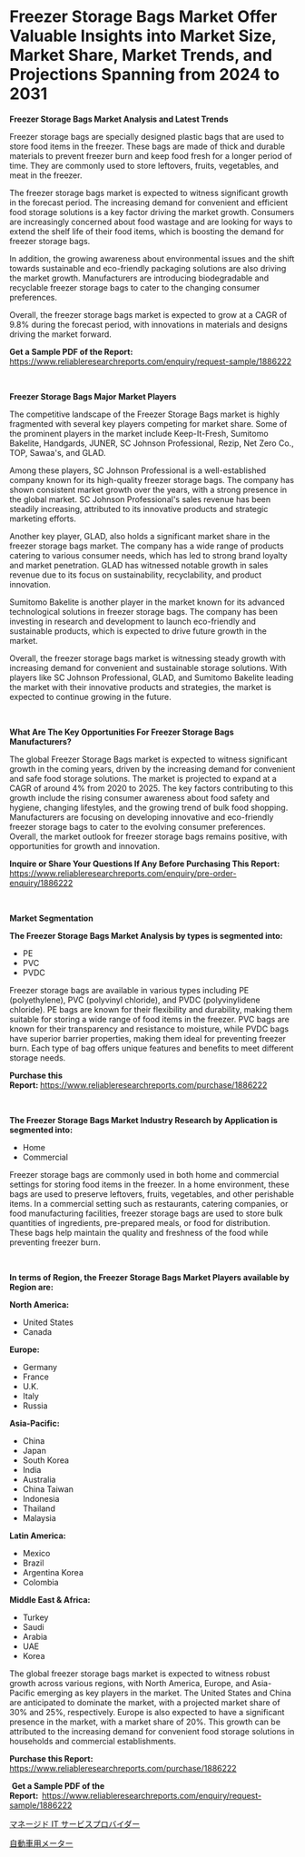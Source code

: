 <p><h1>Freezer Storage Bags Market Offer Valuable Insights into Market Size, Market Share, Market Trends, and Projections Spanning from 2024 to 2031</h1></p><p><strong>Freezer Storage Bags Market Analysis and Latest Trends</strong></p>
<p><p>Freezer storage bags are specially designed plastic bags that are used to store food items in the freezer. These bags are made of thick and durable materials to prevent freezer burn and keep food fresh for a longer period of time. They are commonly used to store leftovers, fruits, vegetables, and meat in the freezer.</p><p>The freezer storage bags market is expected to witness significant growth in the forecast period. The increasing demand for convenient and efficient food storage solutions is a key factor driving the market growth. Consumers are increasingly concerned about food wastage and are looking for ways to extend the shelf life of their food items, which is boosting the demand for freezer storage bags.</p><p>In addition, the growing awareness about environmental issues and the shift towards sustainable and eco-friendly packaging solutions are also driving the market growth. Manufacturers are introducing biodegradable and recyclable freezer storage bags to cater to the changing consumer preferences.</p><p>Overall, the freezer storage bags market is expected to grow at a CAGR of 9.8% during the forecast period, with innovations in materials and designs driving the market forward.</p></p>
<p><strong>Get a Sample PDF of the Report:&nbsp;</strong> <a href="https://www.reliableresearchreports.com/enquiry/request-sample/1886222">https://www.reliableresearchreports.com/enquiry/request-sample/1886222</a></p>
<p>&nbsp;</p>
<p><strong>Freezer Storage Bags Major Market Players</strong></p>
<p><p>The competitive landscape of the Freezer Storage Bags market is highly fragmented with several key players competing for market share. Some of the prominent players in the market include Keep-It-Fresh, Sumitomo Bakelite, Handgards, JUNER, SC Johnson Professional, Rezip, Net Zero Co., TOP, Sawaa's, and GLAD.</p><p>Among these players, SC Johnson Professional is a well-established company known for its high-quality freezer storage bags. The company has shown consistent market growth over the years, with a strong presence in the global market. SC Johnson Professional's sales revenue has been steadily increasing, attributed to its innovative products and strategic marketing efforts.</p><p>Another key player, GLAD, also holds a significant market share in the freezer storage bags market. The company has a wide range of products catering to various consumer needs, which has led to strong brand loyalty and market penetration. GLAD has witnessed notable growth in sales revenue due to its focus on sustainability, recyclability, and product innovation.</p><p>Sumitomo Bakelite is another player in the market known for its advanced technological solutions in freezer storage bags. The company has been investing in research and development to launch eco-friendly and sustainable products, which is expected to drive future growth in the market.</p><p>Overall, the freezer storage bags market is witnessing steady growth with increasing demand for convenient and sustainable storage solutions. With players like SC Johnson Professional, GLAD, and Sumitomo Bakelite leading the market with their innovative products and strategies, the market is expected to continue growing in the future.</p></p>
<p>&nbsp;</p>
<p><strong>What Are The Key Opportunities For Freezer Storage Bags Manufacturers?</strong></p>
<p><p>The global Freezer Storage Bags market is expected to witness significant growth in the coming years, driven by the increasing demand for convenient and safe food storage solutions. The market is projected to expand at a CAGR of around 4% from 2020 to 2025. The key factors contributing to this growth include the rising consumer awareness about food safety and hygiene, changing lifestyles, and the growing trend of bulk food shopping. Manufacturers are focusing on developing innovative and eco-friendly freezer storage bags to cater to the evolving consumer preferences. Overall, the market outlook for freezer storage bags remains positive, with opportunities for growth and innovation.</p></p>
<p><strong>Inquire or Share Your Questions If Any Before Purchasing This Report:</strong> <a href="https://www.reliableresearchreports.com/enquiry/pre-order-enquiry/1886222">https://www.reliableresearchreports.com/enquiry/pre-order-enquiry/1886222</a></p>
<p>&nbsp;</p>
<p><strong>Market Segmentation</strong></p>
<p><strong>The Freezer Storage Bags Market Analysis by types is segmented into:</strong></p>
<p><ul><li>PE</li><li>PVC</li><li>PVDC</li></ul></p>
<p><p>Freezer storage bags are available in various types including PE (polyethylene), PVC (polyvinyl chloride), and PVDC (polyvinylidene chloride). PE bags are known for their flexibility and durability, making them suitable for storing a wide range of food items in the freezer. PVC bags are known for their transparency and resistance to moisture, while PVDC bags have superior barrier properties, making them ideal for preventing freezer burn. Each type of bag offers unique features and benefits to meet different storage needs.</p></p>
<p><strong>Purchase this Report:&nbsp;</strong><a href="https://www.reliableresearchreports.com/purchase/1886222">https://www.reliableresearchreports.com/purchase/1886222</a></p>
<p>&nbsp;</p>
<p><strong>The Freezer Storage Bags Market Industry Research by Application is segmented into:</strong></p>
<p><ul><li>Home</li><li>Commercial</li></ul></p>
<p><p>Freezer storage bags are commonly used in both home and commercial settings for storing food items in the freezer. In a home environment, these bags are used to preserve leftovers, fruits, vegetables, and other perishable items. In a commercial setting such as restaurants, catering companies, or food manufacturing facilities, freezer storage bags are used to store bulk quantities of ingredients, pre-prepared meals, or food for distribution. These bags help maintain the quality and freshness of the food while preventing freezer burn.</p></p>
<p>&nbsp;</p>
<p><strong>In terms of Region, the Freezer Storage Bags Market Players available by Region are:</strong></p>
<p>
    <p> <strong> North America: </strong>
        <ul>
            <li>United States</li>
            <li>Canada</li>
        </ul>
        </p> 
    <p> <strong> Europe: </strong>
        <ul>
            <li>Germany</li>
            <li>France</li>
            <li>U.K.</li>
            <li>Italy</li>
            <li>Russia</li>
        </ul>
        </p> 
    <p> <strong> Asia-Pacific: </strong>
        <ul>
            <li>China</li>
            <li>Japan</li>
            <li>South Korea</li>
            <li>India</li>
            <li>Australia</li>
            <li>China Taiwan</li>
            <li>Indonesia</li>
            <li>Thailand</li>
            <li>Malaysia</li>
        </ul>
        </p> 
    <p> <strong> Latin America: </strong>
        <ul>
            <li>Mexico</li>
            <li>Brazil</li>
            <li>Argentina Korea</li>
            <li>Colombia</li>
        </ul>
        </p> 
    <p> <strong> Middle East & Africa: </strong>
        <ul>
            <li>Turkey</li>
            <li>Saudi</li>
            <li>Arabia</li>
            <li>UAE</li>
            <li>Korea</li>
        </ul>
    </p>
    </p>
<p><p>The global freezer storage bags market is expected to witness robust growth across various regions, with North America, Europe, and Asia-Pacific emerging as key players in the market. The United States and China are anticipated to dominate the market, with a projected market share of 30% and 25%, respectively. Europe is also expected to have a significant presence in the market, with a market share of 20%. This growth can be attributed to the increasing demand for convenient food storage solutions in households and commercial establishments.</p></p>
<p><strong>Purchase this Report: </strong><a href="https://www.reliableresearchreports.com/purchase/1886222">https://www.reliableresearchreports.com/purchase/1886222</a></p>
<p>&nbsp;<strong>Get a Sample PDF of the Report:&nbsp;&nbsp;</strong><a href="https://www.reliableresearchreports.com/enquiry/request-sample/1886222">https://www.reliableresearchreports.com/enquiry/request-sample/1886222</a></p>
<p><strong></strong></p>
<p><p><a href="https://medium.com/@isabeleterson7845/it%E3%82%B5%E3%83%BC%E3%83%93%E3%82%B9%E3%83%97%E3%83%AD%E3%83%90%E3%82%A4%E3%83%80%E3%83%BC%E5%B8%82%E5%A0%B4%E3%82%92%E5%88%86%E6%9E%90%E3%81%99%E3%82%8B-%E3%82%B0%E3%83%AD%E3%83%BC%E3%83%90%E3%83%AB%E6%A5%AD%E7%95%8C%E3%81%AE%E8%A6%8B%E9%80%9A%E3%81%97%E3%81%A8%E4%BA%88%E6%B8%AC-2024%E5%B9%B4%E3%81%8B%E3%82%892031%E5%B9%B4-1d79fac78b59">マネージド IT サービスプロバイダー</a></p><p><a href="https://medium.com/@jackieshlerin98056/%E8%87%AA%E5%8B%95%E8%BB%8A%E3%83%A1%E3%83%BC%E3%82%BF%E3%83%BC%E5%B8%82%E5%A0%B4%E3%81%AE%E3%82%A4%E3%83%B3%E3%82%B5%E3%82%A4%E3%83%88-%E5%B8%82%E5%A0%B4%E5%8B%95%E5%90%91-%E6%88%90%E9%95%B7-2024%E5%B9%B4%E3%81%8B%E3%82%892031%E5%B9%B4%E3%81%BE%E3%81%A7%E3%81%AE%E4%BA%88%E6%B8%AC-405e628421ca">自動車用メーター</a></p></p>